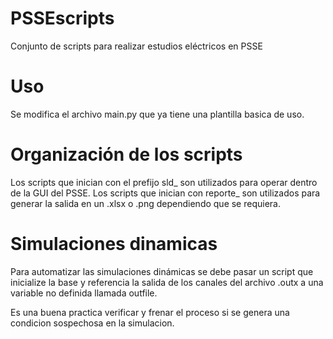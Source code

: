 # PSSEscripts
Conjunto de scripts para realizar estudios eléctricos en PSSE


# Uso
Se modifica el archivo main.py que ya tiene una plantilla basica de uso.


# Organización de los scripts
Los scripts que inician con el prefijo sld_ son utilizados para operar dentro de la GUI del PSSE.
Los scripts que inician con reporte_ son utilizados para generar la salida en un .xlsx o .png dependiendo que se requiera.

# Simulaciones dinamicas

Para automatizar las simulaciones dinámicas se debe pasar un script que inicialize la base y referencia la salida de los canales del archivo .outx a una variable no definida llamada outfile.

Es una buena practica verificar y frenar el proceso si se genera una condicion sospechosa en la simulacion.
